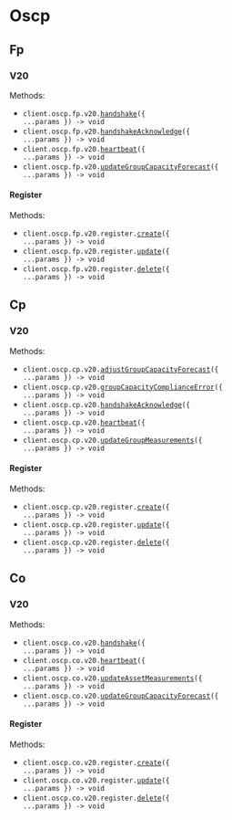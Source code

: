 # Oscp

## Fp

### V20

Methods:

- <code title="post /oscp/fp/2.0/handshake">client.oscp.fp.v20.<a href="./src/resources/oscp/fp/v20/v20.ts">handshake</a>({ ...params }) -> void</code>
- <code title="post /oscp/fp/2.0/handshake_acknowledge">client.oscp.fp.v20.<a href="./src/resources/oscp/fp/v20/v20.ts">handshakeAcknowledge</a>({ ...params }) -> void</code>
- <code title="post /oscp/fp/2.0/heartbeat">client.oscp.fp.v20.<a href="./src/resources/oscp/fp/v20/v20.ts">heartbeat</a>({ ...params }) -> void</code>
- <code title="post /oscp/fp/2.0/update_group_capacity_forecast">client.oscp.fp.v20.<a href="./src/resources/oscp/fp/v20/v20.ts">updateGroupCapacityForecast</a>({ ...params }) -> void</code>

#### Register

Methods:

- <code title="post /oscp/fp/2.0/register">client.oscp.fp.v20.register.<a href="./src/resources/oscp/fp/v20/register.ts">create</a>({ ...params }) -> void</code>
- <code title="put /oscp/fp/2.0/register">client.oscp.fp.v20.register.<a href="./src/resources/oscp/fp/v20/register.ts">update</a>({ ...params }) -> void</code>
- <code title="delete /oscp/fp/2.0/register">client.oscp.fp.v20.register.<a href="./src/resources/oscp/fp/v20/register.ts">delete</a>({ ...params }) -> void</code>

## Cp

### V20

Methods:

- <code title="post /oscp/cp/2.0/adjust_group_capacity_forecast">client.oscp.cp.v20.<a href="./src/resources/oscp/cp/v20/v20.ts">adjustGroupCapacityForecast</a>({ ...params }) -> void</code>
- <code title="post /oscp/cp/2.0/group_capacity_compliance_error">client.oscp.cp.v20.<a href="./src/resources/oscp/cp/v20/v20.ts">groupCapacityComplianceError</a>({ ...params }) -> void</code>
- <code title="post /oscp/cp/2.0/handshake_acknowledge">client.oscp.cp.v20.<a href="./src/resources/oscp/cp/v20/v20.ts">handshakeAcknowledge</a>({ ...params }) -> void</code>
- <code title="post /oscp/cp/2.0/heartbeat">client.oscp.cp.v20.<a href="./src/resources/oscp/cp/v20/v20.ts">heartbeat</a>({ ...params }) -> void</code>
- <code title="post /oscp/cp/2.0/update_group_measurements">client.oscp.cp.v20.<a href="./src/resources/oscp/cp/v20/v20.ts">updateGroupMeasurements</a>({ ...params }) -> void</code>

#### Register

Methods:

- <code title="post /oscp/cp/2.0/register">client.oscp.cp.v20.register.<a href="./src/resources/oscp/cp/v20/register.ts">create</a>({ ...params }) -> void</code>
- <code title="put /oscp/cp/2.0/register">client.oscp.cp.v20.register.<a href="./src/resources/oscp/cp/v20/register.ts">update</a>({ ...params }) -> void</code>
- <code title="delete /oscp/cp/2.0/register">client.oscp.cp.v20.register.<a href="./src/resources/oscp/cp/v20/register.ts">delete</a>({ ...params }) -> void</code>

## Co

### V20

Methods:

- <code title="post /oscp/co/2.0/handshake">client.oscp.co.v20.<a href="./src/resources/oscp/co/v20/v20.ts">handshake</a>({ ...params }) -> void</code>
- <code title="post /oscp/co/2.0/heartbeat">client.oscp.co.v20.<a href="./src/resources/oscp/co/v20/v20.ts">heartbeat</a>({ ...params }) -> void</code>
- <code title="post /oscp/co/2.0/update_asset_measurements">client.oscp.co.v20.<a href="./src/resources/oscp/co/v20/v20.ts">updateAssetMeasurements</a>({ ...params }) -> void</code>
- <code title="post /oscp/co/2.0/update_group_capacity_forecast">client.oscp.co.v20.<a href="./src/resources/oscp/co/v20/v20.ts">updateGroupCapacityForecast</a>({ ...params }) -> void</code>

#### Register

Methods:

- <code title="post /oscp/co/2.0/register">client.oscp.co.v20.register.<a href="./src/resources/oscp/co/v20/register.ts">create</a>({ ...params }) -> void</code>
- <code title="put /oscp/co/2.0/register">client.oscp.co.v20.register.<a href="./src/resources/oscp/co/v20/register.ts">update</a>({ ...params }) -> void</code>
- <code title="delete /oscp/co/2.0/register">client.oscp.co.v20.register.<a href="./src/resources/oscp/co/v20/register.ts">delete</a>({ ...params }) -> void</code>
